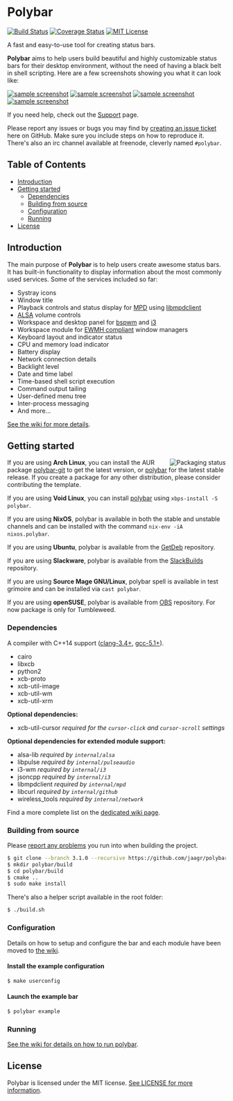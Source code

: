 # Polybar

[![Build Status](https://travis-ci.org/jaagr/polybar.svg?branch=master)](https://travis-ci.org/jaagr/polybar)
[![Coverage Status](https://codecov.io/gh/jaagr/polybar/branch/master/graph/badge.svg)](https://codecov.io/gh/jaagr/polybar/branch/master)
[![MIT License](https://img.shields.io/github/license/mashape/apistatus.svg?maxAge=2592000?style=plastic)](https://github.com/jaagr/polybar/blob/master/LICENSE)

A fast and easy-to-use tool for creating status bars.

**Polybar** aims to help users build beautiful and highly customizable status bars
for their desktop environment, without the need of having a black belt in shell scripting.
Here are a few screenshots showing you what it can look like:

[![sample screenshot](http://i.imgur.com/xvlw9iHt.png)](http://i.imgur.com/xvlw9iH.png)
[![sample screenshot](http://i.imgur.com/cYQOuRrt.png)](http://i.imgur.com/cYQOuRr.png)
[![sample screenshot](http://i.imgur.com/A6spiZZt.png)](http://i.imgur.com/A6spiZZ.png)
[![sample screenshot](http://i.imgur.com/TY5a5r9t.png)](http://i.imgur.com/TY5a5r9.png)

If you need help, check out the [Support](SUPPORT.md) page.

Please report any issues or bugs you may find by [creating an issue ticket](https://github.com/jaagr/polybar/issues/new) here on GitHub.
Make sure you include steps on how to reproduce it. There's also an irc channel available at freenode, cleverly named `#polybar`.


## Table of Contents

* [Introduction](#introduction)
* [Getting started](#getting-started)
  * [Dependencies](#dependencies)
  * [Building from source](#building-from-source)
  * [Configuration](#configuration)
  * [Running](#running)
* [License](#license)


## Introduction

The main purpose of **Polybar** is to help users create awesome status bars.
It has built-in functionality to display information about the most commonly used services.
Some of the services included so far:

- Systray icons
- Window title
- Playback controls and status display for [MPD](https://www.musicpd.org/) using [libmpdclient](https://www.musicpd.org/libs/libmpdclient/)
- [ALSA](http://www.alsa-project.org/main/index.php/Main_Page) volume controls
- Workspace and desktop panel for [bspwm](https://github.com/baskerville/bspwm) and [i3](https://github.com/i3/i3)
- Workspace module for [EWMH compliant](https://specifications.freedesktop.org/wm-spec/wm-spec-1.3.html#idm140130320786080) window managers
- Keyboard layout and indicator status
- CPU and memory load indicator
- Battery display
- Network connection details
- Backlight level
- Date and time label
- Time-based shell script execution
- Command output tailing
- User-defined menu tree
- Inter-process messaging
- And more...

[See the wiki for more details](https://github.com/jaagr/polybar/wiki).


## Getting started

<a href="https://repology.org/metapackage/polybar">
    <img src="https://repology.org/badge/vertical-allrepos/polybar.svg" alt="Packaging status" align="right">
</a>

If you are using **Arch Linux**, you can install the AUR package [polybar-git](https://aur.archlinux.org/packages/polybar-git/) to get the latest version, or
[polybar](https://aur.archlinux.org/packages/polybar/) for the latest stable release. If you create a package for any other distribution, please consider contributing the template.

If you are using **Void Linux**, you can install [polybar](https://github.com/voidlinux/void-packages/blob/master/srcpkgs/polybar/template) using `xbps-install -S polybar`.

If you are using **NixOS**, polybar is available in both the stable and unstable channels and can be installed with the command `nix-env -iA nixos.polybar`.

If you are using **Ubuntu**, polybar is available from the [GetDeb](http://www.getdeb.net/app/Polybar) repository.

If you are using **Slackware**, polybar is available from the [SlackBuilds](https://slackbuilds.org/repository/14.2/desktop/polybar/) repository.

If you are using **Source Mage GNU/Linux**, polybar spell is available in test grimoire and can be installed via `cast polybar`.

If you are using **openSUSE**, polybar is available from [OBS](https://build.opensuse.org/package/show/home:sysek/polybar) repository. For now package is only for Tumbleweed.
### Dependencies

A compiler with C++14 support ([clang-3.4+](http://llvm.org/releases/download.html), [gcc-5.1+](https://gcc.gnu.org/releases.html)).
- cairo
- libxcb
- python2
- xcb-proto
- xcb-util-image
- xcb-util-wm
- xcb-util-xrm

**Optional dependencies:**
- xcb-util-cursor *required for the `cursor-click` and `cursor-scroll` settings*

**Optional dependencies for extended module support:**
- alsa-lib *required by `internal/alsa`*
- libpulse *required by `internal/pulseaudio`*
- i3-wm *required by `internal/i3`*
- jsoncpp *required by `internal/i3`*
- libmpdclient *required by `internal/mpd`*
- libcurl *required by `internal/github`*
- wireless_tools *required by `internal/network`*

Find a more complete list on the [dedicated wiki page](https://github.com/jaagr/polybar/wiki/Compiling).


### Building from source

Please [report any problems](https://github.com/jaagr/polybar/issues/new) you run into when building the project.

  ~~~ sh
  $ git clone --branch 3.1.0 --recursive https://github.com/jaagr/polybar
  $ mkdir polybar/build
  $ cd polybar/build
  $ cmake ..
  $ sudo make install
  ~~~

There's also a helper script available in the root folder:

  ~~~ sh
  $ ./build.sh
  ~~~


### Configuration

Details on how to setup and configure the bar and each module have been moved to [the wiki](https://github.com/jaagr/polybar/wiki/Configuration).

#### Install the example configuration
  ~~~ sh
  $ make userconfig
  ~~~

#### Launch the example bar
  ~~~ sh
  $ polybar example
  ~~~


### Running

[See the wiki for details on how to run polybar](https://github.com/jaagr/polybar/wiki).


## License

Polybar is licensed under the MIT license. [See LICENSE for more information](https://github.com/jaagr/polybar/blob/master/LICENSE).
